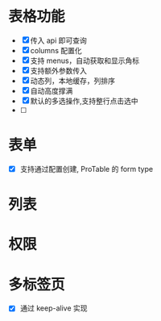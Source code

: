 # 表格功能

- [x] 传入 api 即可查询
- [x] columns 配置化
- [x] 支持 menus，自动获取和显示角标
- [x] 支持额外参数传入
- [x] 动态列，本地缓存，列排序
- [x] 自动高度撑满
- [x] 默认的多选操作,支持整行点击选中
- [ ]

# 表单

- [x] 支持通过配置创建, ProTable 的 form type

# 列表

# 权限

# 多标签页

- [x] 通过 keep-alive 实现
